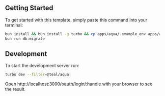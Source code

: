 ## Getting Started

To get started with this template, simply paste this command into your terminal:

```bash
bun install && bun install -g turbo && cp apps/aqua/.example_env apps/aqua/.env &&
bun run db:migrate
```

## Development

To start the development server run:

```bash
turbo dev --filter=@teal/aqua
```

Open http://localhost:3000/oauth/login/:handle with your browser to see the
result.
